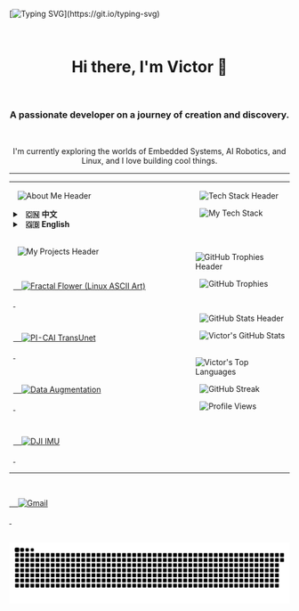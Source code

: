[![Typing SVG](https://readme-typing-svg.demolab.com?font=Fira+Code&weight=700&size=25&duration=4000&pause=1000&color=36BCF7&center=true&vCenter=true&width=435&lines=Hi%2C+I'm+Victor;Welcome+to+my+GitHub+Profile!)](https://git.io/typing-svg)



<div align="center">

  <h1>Hi there, I'm Victor 👋</h1>

  <h3>A passionate developer on a journey of creation and discovery.</h3>

  <p>I'm currently exploring the worlds of Embedded Systems, AI Robotics, and Linux, and I love building cool things.</p>

</div>



---



<table>

<tr>

<td valign="top" width="65%">



<p align="center">

  <img src="https://img.shields.io/badge/-🚀%20About%20Me%20%2F%20关于我-000000?style=for-the-badge&logo=About.me&logoColor=magenta" alt="About Me Header"/>

</p>



<details>

<summary><strong>&nbsp; 🇨🇳 中文</strong></summary>

<p align="left" style="line-height: 1.8;">

  &nbsp; - 🔭 我目前正致力于：<b>双足轮腿机器人步态算法、嵌入式+AI 机器人系统、边缘计算物联网(IoT)</b>，以及在低功耗、低成本平台上的硬件解决方案。<br>

  &nbsp; - 🌱 我正在深入学习：更高级的<b>机器人路径规划算法</b>与复杂的<b>物联网控制方案</b> (如 Mesh 组网+WIFI)。<br>

  &nbsp; - 👯 我期望能在<b>智能机器人系统、嵌入式物联网</b>或<b>计算机视觉</b>相关的开源项目中进行协作。<br>

  &nbsp; - 🤔 我在为<b>无人驾驶系统寻找最优路径规划方案</b>和<b>实现高可靠性的多设备无线组网通信</b>方面，希望能获得一些帮助与交流。<br>

  &nbsp; - 💬 欢迎与我交流任何关于<b>STM32嵌入式开发、ROS2机器人系统、OpenMV/OpenCV嵌入式视觉应用</b>或<b>CAN/IIC/蓝牙</b>等通信协议的问题。<br>

  &nbsp; - 📫 如何联系我: <b>102450592zzy@gmail.com</b>

</p>

</details>



<details>

<summary><strong>&nbsp; 🇬🇧 English</strong></summary>

<p align="left" style="line-height: 1.8;">

  &nbsp; - 🔭 I’m currently working on: <b>Gait algorithms for bipedal wheeled robots, Embedded+AI Robotics systems, Edge Computing & IoT</b>, and hardware solutions for low-power, low-cost platforms.<br>

  &nbsp; - 🌱 I’m currently learning: More advanced <b>robot path planning algorithms</b> & complex <b>IoT control schemes</b> (like Mesh networking + WIFI).<br>

  &nbsp; - 👯 I’m looking to collaborate on open-source projects related to <b>intelligent robot systems, embedded IoT, or computer vision</b>.<br>

  &nbsp; - 🤔 I’m looking for help with: Finding optimal <b>path planning solutions for autonomous driving systems</b> and implementing highly reliable <b>multi-device wireless network communications</b>.<br>

  &nbsp; - 💬 Ask me about: <b>STM32 embedded development, ROS2 robot systems, OpenMV/OpenCV embedded vision applications</b>, or communication protocols like <b>CAN/IIC/Bluetooth</b>.<br>

  &nbsp; - 📫 How to reach me: <b>102450592zzy@gmail.com</b>

</p>

</details>

<br>

<p align="center">

  <img src="https://img.shields.io/badge/-✨%20My%20Projects%20%2F%20我的项目-000000?style=for-the-badge&logo=GitHub&logoColor=cyan" alt="My Projects Header"/>

</p>



<div class="projects-grid">

  <a href="https://github.com/12sqawdwq/fractal_flower" target="_blank" class="project-card">

    <img src="https://github-readme-stats.vercel.app/api/pin/?username=12sqawdwq&repo=fractal_flower&theme=synthwave&description_lines_count=2" alt="Fractal Flower (Linux ASCII Art)" />

  </a>

  <a href="https://github.com/12sqawdwq/PI-CAI_TransUnet" target="_blank" class="project-card">

    <img src="https://github-readme-stats.vercel.app/api/pin/?username=12sqawdwq&repo=PI-CAI_TransUnet&theme=synthwave&description_lines_count=2" alt="PI-CAI TransUnet" />

  </a>

  <a href="https://github.com/12sqawdwq/Augmentation" target="_blank" class="project-card">

    <img src="https://github-readme-stats.vercel.app/api/pin/?username=12sqawdwq&repo=Augmentation&theme=synthwave&description_lines_count=2" alt="Data Augmentation" />

  </a>

  <a href="https://github.com/12sqawdwq/DJI-dev-board-c-imu" target="_blank" class="project-card">

    <img src="https://github-readme-stats.vercel.app/api/pin/?username=12sqawdwq&repo=DJI-dev-board-c-imu&theme=synthwave&description_lines_count=2" alt="DJI IMU" />

  </a>

</div>

</td>

<td valign="top" width="35%">



<p align="center">

  <img src="https://img.shields.io/badge/-🛠️%20Tech%20Stack-000000?style=for-the-badge&logo=Power-Automate&logoColor=lime" alt="Tech Stack Header"/>

</p>



<p align="center">

  <img src="https://skillicons.dev/icons?i=c,cpp,python,linux,ros,qt,js,react,nodejs,docker,git,vscode&perline=4&theme=dark" alt="My Tech Stack"/>

</p>

<br>



<p align="center">

  <img src="https://img.shields.io/badge/-🏆%20GitHub%20Trophies-000000?style=for-the-badge&logo=Trophy&logoColor=gold" alt="GitHub Trophies Header"/>

</p>

<p align="center">

  <img src="https://github-profile-trophy.vercel.app/?username=12sqawdwq&theme=synthwave&column=4&margin-w=15&margin-h=15&no-frame=true" alt="GitHub Trophies"/>

</p>

<br>



<p align="center">

  <img src="https://img.shields.io/badge/-📊%20GitHub%20Stats-000000?style=for-the-badge&logo=GitHub-Actions&logoColor=yellow" alt="GitHub Stats Header"/>

</p>



<p align="center">

  <img src="https://github-readme-stats.vercel.app/api?username=12sqawdwq&show_icons=true&theme=synthwave&icon_color=79ff97&hide_border=true&count_private=true&rank_icon=github" alt="Victor's GitHub Stats" />

  <img src="https://github-readme-stats.vercel.app/api/top-langs/?username=12sqawdwq&layout=compact&theme=synthwave&hide_border=true&langs_count=8" alt="Victor's Top Languages" />

</p>

<p align="center">

  <img src="https://github-readme-streak-stats.herokuapp.com?user=12sqawdwq&theme=synthwave&hide_border=true" alt="GitHub Streak" />

</p>

<p align="center">

  <img src="https://komarev.com/ghpvc/?username=12sqawdwq&style=for-the-badge&color=blueviolet" alt="Profile Views"/>

</p>



</td>

</tr>

</table>



<p align="center">

  <a href="mailto:102450592zzy@gmail.com">

    <img src="https://img.shields.io/badge/Gmail-D14836?style=for-the-badge&logo=gmail&logoColor=white" alt="Gmail"/>

  </a>

</p>

<p align="center">

  <img src="https://raw.githubusercontent.com/12sqawdwq/12sqawdwq/main/dist/github-contribution-grid-snake-dark.svg?palette=github-dark" alt="contribution snake" />

</p>
